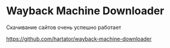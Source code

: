 # Wayback Machine Downloader

Скачивание сайтов очень успешно работает

https://github.com/hartator/wayback-machine-downloader


